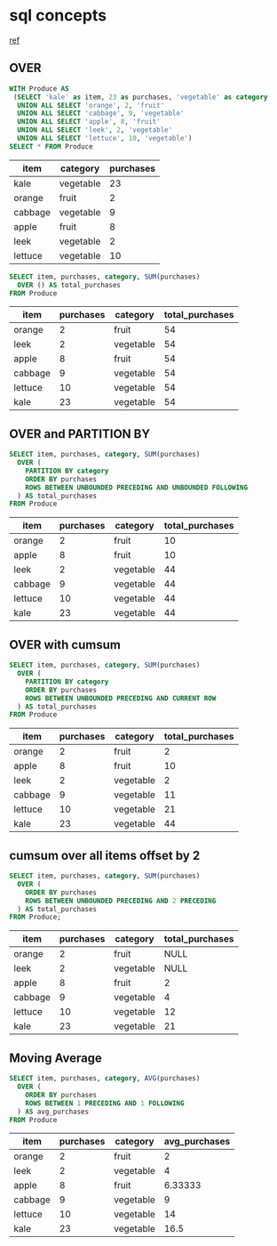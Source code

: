 # sql concepts

[ref](https://cloud.google.com/bigquery/docs/reference/standard-sql/analytic-function-concepts#compute_a_grand_total)

## OVER

```sql
WITH Produce AS
 (SELECT 'kale' as item, 23 as purchases, 'vegetable' as category
  UNION ALL SELECT 'orange', 2, 'fruit'
  UNION ALL SELECT 'cabbage', 9, 'vegetable'
  UNION ALL SELECT 'apple', 8, 'fruit'
  UNION ALL SELECT 'leek', 2, 'vegetable'
  UNION ALL SELECT 'lettuce', 10, 'vegetable')
SELECT * FROM Produce
```


| item      | category   | purchases  |
| --------- | ---------- | ---------- |
| kale      | vegetable  | 23         |
| orange    | fruit      | 2          |
| cabbage   | vegetable  | 9          |
| apple     | fruit      | 8          |
| leek      | vegetable  | 2          |
| lettuce   | vegetable  | 10         |

```sql
SELECT item, purchases, category, SUM(purchases)
  OVER () AS total_purchases
FROM Produce
```

| item      | purchases  | category   | total_purchases |
| --------- | ---------- | ---------- | ---------- |
| orange    | 2          | fruit      | 54              |
| leek      | 2          | vegetable  | 54              |
| apple     | 8          | fruit      | 54              |
| cabbage   | 9          | vegetable  | 54              |
| lettuce   | 10         | vegetable  | 54              |
| kale      | 23         | vegetable  | 54              |

## OVER and PARTITION BY

```sql
SELECT item, purchases, category, SUM(purchases)
  OVER (
    PARTITION BY category
    ORDER BY purchases
    ROWS BETWEEN UNBOUNDED PRECEDING AND UNBOUNDED FOLLOWING
  ) AS total_purchases
FROM Produce
```


| item      | purchases  | category   | total_purchases |
| --------- | ---------- | ---------- | ---------- |
| orange    | 2          | fruit      | 10              |
| apple     | 8          | fruit      | 10              |
| leek      | 2          | vegetable  | 44              |
| cabbage   | 9          | vegetable  | 44              |
| lettuce   | 10         | vegetable  | 44              |
| kale      | 23         | vegetable  | 44              |


## OVER with cumsum

```sql
SELECT item, purchases, category, SUM(purchases)
  OVER (
    PARTITION BY category
    ORDER BY purchases
    ROWS BETWEEN UNBOUNDED PRECEDING AND CURRENT ROW
  ) AS total_purchases
FROM Produce
```

| item      | purchases  | category   | total_purchases |
| --------- | ---------- | ---------- | ---------- |
| orange    | 2          | fruit      | 2               |
| apple     | 8          | fruit      | 10              |
| leek      | 2          | vegetable  | 2               |
| cabbage   | 9          | vegetable  | 11              |
| lettuce   | 10         | vegetable  | 21              |
| kale      | 23         | vegetable  | 44              |



## cumsum over all items offset by 2

```sql
SELECT item, purchases, category, SUM(purchases)
  OVER (
    ORDER BY purchases
    ROWS BETWEEN UNBOUNDED PRECEDING AND 2 PRECEDING
  ) AS total_purchases
FROM Produce;
```

| item      | purchases  | category   | total_purchases |
| --------- | ---------- | ---------- | ---------- |
| orange    | 2          | fruit      | NULL            |
| leek      | 2          | vegetable  | NULL            |
| apple     | 8          | fruit      | 2               |
| cabbage   | 9          | vegetable  | 4               |
| lettuce   | 10         | vegetable  | 12              |
| kale      | 23         | vegetable  | 21              |


## Moving Average

```sql
SELECT item, purchases, category, AVG(purchases)
  OVER (
    ORDER BY purchases
    ROWS BETWEEN 1 PRECEDING AND 1 FOLLOWING
  ) AS avg_purchases
FROM Produce
```

| item      | purchases  | category   | avg_purchases   |
| --------- | ---------- | ---------- | ---------- |
| orange    | 2          | fruit      | 2               |
| leek      | 2          | vegetable  | 4               |
| apple     | 8          | fruit      | 6.33333         |
| cabbage   | 9          | vegetable  | 9               |
| lettuce   | 10         | vegetable  | 14              |
| kale      | 23         | vegetable  | 16.5            |

